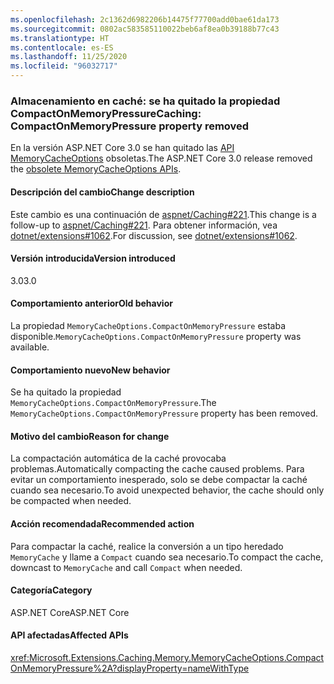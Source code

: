 ```yaml
---
ms.openlocfilehash: 2c1362d6982206b14475f77700add0bae61da173
ms.sourcegitcommit: 0802ac583585110022beb6af8ea0b39188b77c43
ms.translationtype: HT
ms.contentlocale: es-ES
ms.lasthandoff: 11/25/2020
ms.locfileid: "96032717"
---
```

### <a name="caching-compactonmemorypressure-property-removed"></a><span data-ttu-id="0c0cf-101">Almacenamiento en caché: se ha quitado la propiedad CompactOnMemoryPressure</span><span class="sxs-lookup"><span data-stu-id="0c0cf-101">Caching: CompactOnMemoryPressure property removed</span></span>

<span data-ttu-id="0c0cf-102">En la versión ASP.NET Core 3.0 se han quitado las [API MemoryCacheOptions](https://github.com/dotnet/extensions/blob/dc5c593da7b72c82e6fe85abb91d03818f9b700c/src/Caching/Memory/src/MemoryCacheOptions.cs#L17-L18) obsoletas.</span><span class="sxs-lookup"><span data-stu-id="0c0cf-102">The ASP.NET Core 3.0 release removed the [obsolete MemoryCacheOptions APIs](https://github.com/dotnet/extensions/blob/dc5c593da7b72c82e6fe85abb91d03818f9b700c/src/Caching/Memory/src/MemoryCacheOptions.cs#L17-L18).</span></span>

#### <a name="change-description"></a><span data-ttu-id="0c0cf-103">Descripción del cambio</span><span class="sxs-lookup"><span data-stu-id="0c0cf-103">Change description</span></span>

<span data-ttu-id="0c0cf-104">Este cambio es una continuación de [aspnet/Caching#221](https://github.com/aspnet/Caching/issues/221).</span><span class="sxs-lookup"><span data-stu-id="0c0cf-104">This change is a follow-up to [aspnet/Caching#221](https://github.com/aspnet/Caching/issues/221).</span></span> <span data-ttu-id="0c0cf-105">Para obtener información, vea [dotnet/extensions#1062](https://github.com/dotnet/extensions/issues/1062).</span><span class="sxs-lookup"><span data-stu-id="0c0cf-105">For discussion, see [dotnet/extensions#1062](https://github.com/dotnet/extensions/issues/1062).</span></span>

#### <a name="version-introduced"></a><span data-ttu-id="0c0cf-106">Versión introducida</span><span class="sxs-lookup"><span data-stu-id="0c0cf-106">Version introduced</span></span>

<span data-ttu-id="0c0cf-107">3.0</span><span class="sxs-lookup"><span data-stu-id="0c0cf-107">3.0</span></span>

#### <a name="old-behavior"></a><span data-ttu-id="0c0cf-108">Comportamiento anterior</span><span class="sxs-lookup"><span data-stu-id="0c0cf-108">Old behavior</span></span>

<span data-ttu-id="0c0cf-109">La propiedad `MemoryCacheOptions.CompactOnMemoryPressure` estaba disponible.</span><span class="sxs-lookup"><span data-stu-id="0c0cf-109">`MemoryCacheOptions.CompactOnMemoryPressure` property was available.</span></span>

#### <a name="new-behavior"></a><span data-ttu-id="0c0cf-110">Comportamiento nuevo</span><span class="sxs-lookup"><span data-stu-id="0c0cf-110">New behavior</span></span>

<span data-ttu-id="0c0cf-111">Se ha quitado la propiedad `MemoryCacheOptions.CompactOnMemoryPressure`.</span><span class="sxs-lookup"><span data-stu-id="0c0cf-111">The `MemoryCacheOptions.CompactOnMemoryPressure` property has been removed.</span></span>

#### <a name="reason-for-change"></a><span data-ttu-id="0c0cf-112">Motivo del cambio</span><span class="sxs-lookup"><span data-stu-id="0c0cf-112">Reason for change</span></span>

<span data-ttu-id="0c0cf-113">La compactación automática de la caché provocaba problemas.</span><span class="sxs-lookup"><span data-stu-id="0c0cf-113">Automatically compacting the cache caused problems.</span></span> <span data-ttu-id="0c0cf-114">Para evitar un comportamiento inesperado, solo se debe compactar la caché cuando sea necesario.</span><span class="sxs-lookup"><span data-stu-id="0c0cf-114">To avoid unexpected behavior, the cache should only be compacted when needed.</span></span>

#### <a name="recommended-action"></a><span data-ttu-id="0c0cf-115">Acción recomendada</span><span class="sxs-lookup"><span data-stu-id="0c0cf-115">Recommended action</span></span>

<span data-ttu-id="0c0cf-116">Para compactar la caché, realice la conversión a un tipo heredado `MemoryCache` y llame a `Compact` cuando sea necesario.</span><span class="sxs-lookup"><span data-stu-id="0c0cf-116">To compact the cache, downcast to `MemoryCache` and call `Compact` when needed.</span></span>

#### <a name="category"></a><span data-ttu-id="0c0cf-117">Categoría</span><span class="sxs-lookup"><span data-stu-id="0c0cf-117">Category</span></span>

<span data-ttu-id="0c0cf-118">ASP.NET Core</span><span class="sxs-lookup"><span data-stu-id="0c0cf-118">ASP.NET Core</span></span>

#### <a name="affected-apis"></a><span data-ttu-id="0c0cf-119">API afectadas</span><span class="sxs-lookup"><span data-stu-id="0c0cf-119">Affected APIs</span></span>

<xref:Microsoft.Extensions.Caching.Memory.MemoryCacheOptions.CompactOnMemoryPressure%2A?displayProperty=nameWithType>

<!--

#### Affected APIs

`Overload:Microsoft.Extensions.Caching.Memory.MemoryCacheOptions.CompactOnMemoryPressure`

-->

